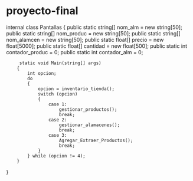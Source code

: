 # proyecto-final
internal class Pantallas 
{
        public static string[] nom_alm = new string[50];
        public static string[] nom_produc = new string[50];
        public static string[] nom_alamcen = new string[50];
        public static float[] precio = new float[5000];
        public static float[] cantidad = new float[500];
        public static int contador_produc = 0;
        public static int contador_alm = 0;

         static void Main(string[] args)
        {
            int opcion;
            do
            {
                opcion = inventario_tienda();
                switch (opcion)
                {
                    case 1:
                        gestionar_productos();
                        break;
                    case 2:
                        gestionar_alamacenes();
                        break;
                    case 3:
                        Agregar_Extraer_Productos();
                        break;
                }
            } while (opcion != 4);
        }
}
